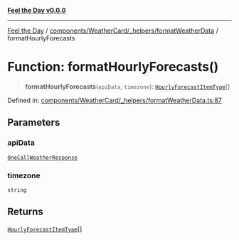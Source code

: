 [**Feel the Day v0.0.0**](../../../../../README.md)

***

[Feel the Day](../../../../../README.md) / [components/WeatherCard/\_helpers/formatWeatherData](../README.md) / formatHourlyForecasts

# Function: formatHourlyForecasts()

> **formatHourlyForecasts**(`apiData`, `timezone`): [`HourlyForecastItemType`](../../../HourlyForecast/types/hourlyForecast/interfaces/HourlyForecastItemType.md)[]

Defined in: [components/WeatherCard/\_helpers/formatWeatherData.ts:87](https://github.com/HyeinKang/feel-the-day/blob/6b0d3fb3bda5bce2accd42bfbaa4c5a46f07891e/src/components/WeatherCard/_helpers/formatWeatherData.ts#L87)

## Parameters

### apiData

[`OneCallWeatherResponse`](../../../../../types/api/openWeather/oneCall/interfaces/OneCallWeatherResponse.md)

### timezone

`string`

## Returns

[`HourlyForecastItemType`](../../../HourlyForecast/types/hourlyForecast/interfaces/HourlyForecastItemType.md)[]
